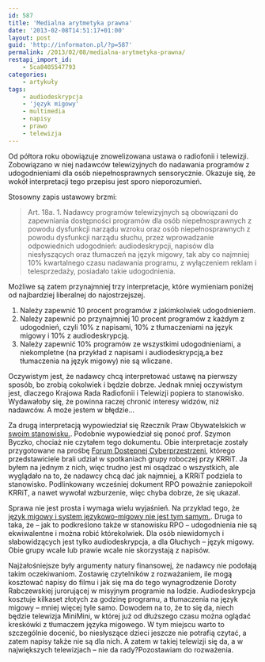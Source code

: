 ```yaml
---
id: 587
title: 'Medialna arytmetyka prawna'
date: '2013-02-08T14:51:17+01:00'
layout: post
guid: 'http://informaton.pl/?p=587'
permalink: /2013/02/08/medialna-arytmetyka-prawna/
restapi_import_id:
    - 5ca8405547793
categories:
    - artykuły
tags:
    - audiodeskrypcja
    - 'język migowy'
    - multimedia
    - napisy
    - prawo
    - telewizja
---
```


Od półtora roku obowiązuje znowelizowana ustawa o radiofonii i telewizji. Zobowiązano w niej nadawców telewizyjnych do nadawania programów z udogodnieniami dla osób niepełnosprawnych sensorycznie. Okazuje się, że wokół interpretacji tego przepisu jest sporo nieporozumień.

Stosowny zapis ustawowy brzmi:

> Art. 18a. 1. Nadawcy programów telewizyjnych są obowiązani do zapewniania dostępności programów dla osób niepełnosprawnych z powodu dysfunkcji narządu wzroku oraz osób niepełnosprawnych z powodu dysfunkcji narządu słuchu, przez wprowadzanie odpowiednich udogodnień: audiodeskrypcji, napisów dla niesłyszących oraz tłumaczeń na język migowy, tak aby co najmniej 10% kwartalnego czasu nadawania programu, z wyłączeniem reklam i telesprzedaży, posiadało takie udogodnienia.

Możliwe są zatem przynajmniej trzy interpretacje, które wymieniam poniżej od najbardziej liberalnej do najostrzejszej.

1. Należy zapewnić 10 procent programów z jakimkolwiek udogodnieniem.
2. Należy zapewnić po przynajmniej 10 procent programów z każdym z udogodnień, czyli 10% z napisami, 10% z tłumaczeniami na język migowy i 10% z audiodeskrypcją.
3. Należy zapewnić 10% programów ze wszystkimi udogodnieniami, a niekompletne (na przykład z napisami i audiodeskrypcją,a bez tłumaczenia na język migowy) nie są wliczane.

Oczywistym jest, że nadawcy chcą interpretować ustawę na pierwszy sposób, bo zrobią cokolwiek i będzie dobrze. Jednak mniej oczywistym jest, dlaczego Krajowa Rada Radiofonii i Telewizji popiera to stanowisko. Wydawałoby się, że powinna raczej chronić interesy widzów, niż nadawców. A może jestem w błędzie…

Za drugą interpretacją wypowiedział się Rzecznik Praw Obywatelskich w [swoim stanowisku.](http://www.sprawy-generalne.brpo.gov.pl/pdf/2012/10/715848/1695844.pdf). Podobnie wypowiedział się ponoć prof. Szymon Byczko, chociaż nie czytałem tego dokumentu. Obie interpretacje zostały przygotowane na prośbę [Forum Dostępnej Cyberprzestrzeni](http://fdc.org.pl), którego przedstawiciele brali udział w spotkaniach grupy roboczej przy KRRiT. Ja byłem na jednym z nich, więc trudno jest mi osądzać o wszystkich, ale wyglądało na to, że nadawcy chcą dać jak najmniej, a KRRiT podziela to stanowisko. Podlinkowany wcześniej dokument RPO poważnie zaniepokoił KRRiT, a nawet wywołał wzburzenie, więc chyba dobrze, że się ukazał.

Sprawa nie jest prosta i wymaga wielu wyjaśnień. Na przykład tego, że [język migowy i system językowo-migowy nie jest tym samym.](http://informaton.pl/?p=447). Druga to taka, że – jak to podkreślono także w stanowisku RPO – udogodnienia nie są ekwiwalentne i można robić którekolwiek. Dla osób niewidomych i słabowidzących jest tylko audiodeskrypcja, a dla Głuchych – język migowy. Obie grupy wcale lub prawie wcale nie skorzystają z napisów.

Najżałośniejsze były argumenty natury finansowej, że nadawcy nie podołają takim oczekiwaniom. Zostawię czytelników z rozważaniem, ile mogą kosztować napisy do filmu i jak się ma do tego wynagrodzenie Doroty Rabczewskiej jurorującej w misyjnym programie na lodzie. Audiodeskrypcja kosztuje kilkaset złotych za godzinę programu, a tłumaczenia na język migowy – mniej więcej tyle samo. Dowodem na to, że to się da, niech będzie telewizja MiniMini, w której już od dłuższego czasu można oglądać kreskówki z tłumaczem języka migowego. W tym miejscu warto to szczególnie docenić, bo niesłyszące dzieci jeszcze nie potrafią czytać, a zatem napisy także nie są dla nich. A zatem w takiej telewizji się da, a w największych telewizjach – nie da rady?Pozostawiam do rozważenia.